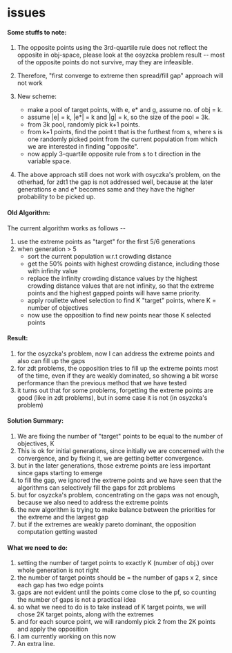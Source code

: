 issues
======

#### Some stuffs to note:

1. The opposite points using the 3rd-quartile rule does not reflect the opposite in obj-space, please look at the osyzcka problem result -- most of the opposite points do not survive, may they are infeasible.

2. Therefore, "first converge to extreme then spread/fill gap" approach will not work

3. New scheme:
    - make a pool of target points, with e, e* and g, assume no. of obj = k.
    - assume |e| = k, |e*| = k and |g| = k, so the size of the pool = 3k.
    - from 3k pool, randomly pick k+1 points.
    - from k+1 points, find the point t that is the furthest from s, where s is one randomly picked point from the current population from which we are interested in finding "opposite".
    - now apply 3-quartile opposite rule from s to t direction in the variable space.

4. The above approach still does not work with osyczka's problem, on the otherhad, for zdt1 the gap is not addressed well, because at the later generations e and e* becomes same and they have the higher probability to be picked up. 

#### Old Algorithm:

The current algorithm works as follows --

1. use the extreme points as "target" for the first 5/6 generations
2. when generation > 5
    - sort the current population w.r.t crowding distance
    - get the 50% points with highest crowding distance, including those with infinity value
    - replace the infinity crowding distance values by the highest crowding distance values that are not infinity, so that the extreme points and the highest gapped points will have same priority.
    - apply roullette wheel selection to find K "target" points, where K = number of objectives
    - now use the opposition to find new points near those K selected points

#### Result:

1. for the osyzcka's problem, now I can address the extreme points and also can fill up the gaps
2. for zdt problems, the opposition tries to fill up the extreme points most of the time, even if they are weakly dominated, so showing a bit worse performance than the previous method that we have tested
3. it turns out that for some problems, forgetting the extreme points are good (like in zdt problems), but in some case it is not (in osyzcka's problem)

#### Solution Summary:

1. We are fixing the number of "target" points to be equal to the number of objectives, K
2. This is ok for initial generations, since initially we are concerned with the convergence, and by fixing it, we are getting better convergence.
3. but in the later generations, those extreme points are less important since gaps starting to emerge
4. to fill the gap, we ignored the extreme points and we have seen that the algorithms can selectively fill the gaps for zdt problems
5. but for osyzcka's problem, concentrating on the gaps was not enough, because we also need to address the extreme points
6. the new algorithm is trying to make balance between the priorities for the extreme and the largest gap
7. but if the extremes are weakly pareto dominant, the opposition computation getting wasted

#### What we need to do:

1. setting the number of target points to exactly K (number of obj.) over whole generation is not right
2. the number of target points should be = the number of gaps x 2, since each gap has two edge points
3. gaps are not evident until the points come close to the pf, so counting the number of gaps is not a practical idea
4. so what we need to do is to take instead of K target points, we will chose 2K target points, along with the extremes
5. and for each source point, we will randomly pick 2 from the 2K points and apply the opposition
6. I am currently working on this now
7. An extra line.
